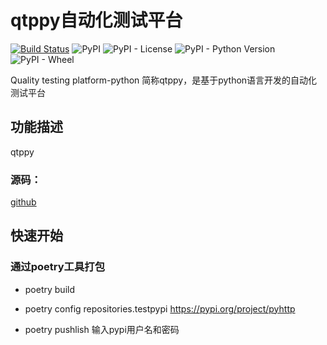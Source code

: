 ﻿# qtppy自动化测试平台

[![Build Status](https://travis-ci.org/HttpTesting/pyhttp.svg?branch=master)](https://travis-ci.org/HttpTesting/pyhttp)
![PyPI](https://img.shields.io/pypi/v/Httptesting)
![PyPI - License](https://img.shields.io/pypi/l/HttpTesting)
![PyPI - Python Version](https://img.shields.io/pypi/pyversions/HttpTesting)
![PyPI - Wheel](https://img.shields.io/pypi/wheel/HttpTesting)

Quality testing platform-python 简称qtppy，是基于python语言开发的自动化测试平台


## 功能描述
qtppy

### 源码：
[github](https://github.com/qtppy/qtppy)


## 快速开始

    

  
### 通过poetry工具打包

- poetry build

- poetry config repositories.testpypi https://pypi.org/project/pyhttp

- poetry pushlish  输入pypi用户名和密码